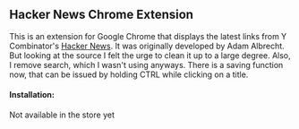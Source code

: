## Hacker News Chrome Extension  

This is an extension for Google Chrome that displays the latest links from Y Combinator's [Hacker News](https://news.ycombinator.com). 
It was originally developed by Adam Albrecht.
But looking at the source I felt the urge to clean it up to a large degree.
Also, I remove search, which I wasn't using anyways.
There is a saving function now, that can be issued by holding CTRL while clicking on a title.

#### Installation:

Not available in the store yet
